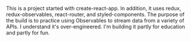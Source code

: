 This is a project started with create-react-app. In addition, it uses redux, redux-observables, react-router, and styled-components. The purpose of the build is to practice using Observables to stream data from a variety of APIs. I understand it's over-engineered. I'm building it partly for education and partly for fun.
